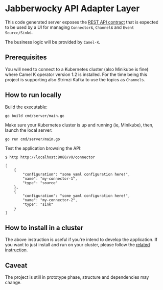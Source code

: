 # Jabberwocky API Adapter Layer

This code generated server exposes the [REST API contract](./api/swagger.yaml) that is expected to be used by a UI for managing `Connector`s, `Channel`s and `Event Source/Sink`s.

The business logic will be provided by `Camel-K`.

## Prerequisites

You will need to connect to a Kubernetes cluster (also Minikube is fine) where Camel K operator version 1.2 is installed. For the time being this project is supporting also Strimzi Kafka to use the topics as `Channel`s.

## How to run locally

Build the executable:

```
go build cmd/server/main.go
```

Make sure your Kubernetes cluster is up and running (ie, Minikube), then, launch the local server:

```
go run cmd/server/main.go
```

Test the application browsing the API:

```
$ http http://localhost:8080/v0/connector

[
    {
        "configuration": "some yaml configuration here!",
        "name": "my-connector-1",
        "type": "source"
    },
    {
        "configuration": "some yaml configuration here!",
        "name": "my-connector-2",
        "type": "sink"
    }
]
```
## How to install in a cluster

The above instruction is useful if you're intend to develop the application. If you want to just install and run on your cluster, please follow the [related instruction](https://github.com/fusejw/install/).

## Caveat

The project is still in prototype phase, structure and dependencies may change.
